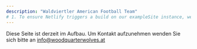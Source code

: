 ```yaml
---
description: "Waldviertler American Football Team"
# 1. To ensure Netlify triggers a build on our exampleSite instance, we need to change a file in the exampleSite directory.
---
```

Diese Seite ist derzeit im Aufbau. Um Kontakt aufzunehmen wenden Sie sich bitte an info@woodquarterwolves.at